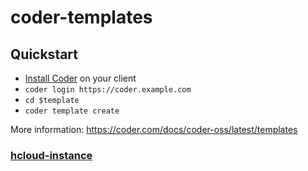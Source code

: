 # coder-templates

## Quickstart
- [Install Coder](https://coder.com/docs/coder-oss/latest/install) on your client
- `coder login https://coder.example.com`
- `cd $template`
- `coder template create`

More information: https://coder.com/docs/coder-oss/latest/templates

### [hcloud-instance](./hcloud-instance)
